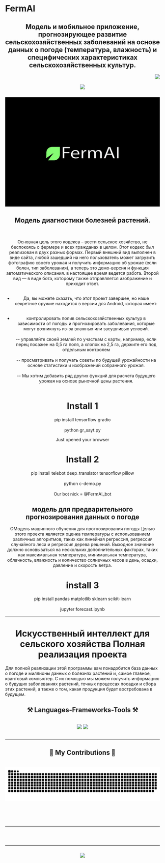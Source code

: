 # FermAI

 <h2 align="center"> Модель и мобильное приложение, прогнозирующее развитие сельскохозяйственных заболеваний на основе данных о погоде (температура, влажность) и специфических характеристиках сельскохозяйственных культур.</h2>

<img align="right" src="https://visitor-badge.laobi.icu/badge?page_id=salesp07.salesp07" />

<h1  align="center">
    <img src="https://readme-typing-svg.herokuapp.com/?font=Righteous&size=35&center=true&vCenter=true&width=500&height=70&duration=4000&lines=Hi+There!+👋;+My+name+is+FermAI!;" />
</h1>

![logo](logo.jpg)

<h2 align="center">Модель диагностики болезней растений.</h2>

<br/>

<div align="center">
 
Основная цель этого кодекса – вести сельское хозяйство, не беспокоясь о фермере и всех гражданах в целом. Этот кодекс был реализован в двух разных формах.
Первый внешний вид выполнен в виде сайта, любой зашедший на него пользователь может загрузить фотографию своего урожая и получить информацию об урожае (если болен, тип заболевания), а теперь это демо-версия и функция автоматического описания. в настоящее время ведется работа.
Второй вид — в виде бота, которому также отправляется изображение и приходит ответ.
<br></br>
* Да, вы можете сказать, что этот проект завершен, но наше секретное оружие находится в версии для Android, которая имеет:<br></br>
- контролировать полив сельскохозяйственных культур в зависимости от погоды и прогнозировать заболевания, которые могут возникнуть из-за влажных или засушливых условий.<br></br>
-- управляйте своей землей по участкам с карты, например, если перец посажен на 0,5 га поля, а хлопок на 2,5 га, держите его под отдельным контролем<br></br>
-- просматривать и получать советы по будущей урожайности на основе статистики и изображений собранного урожая.<br></br>
-- Мы хотим добавить ряд других функций для расчета будущего урожая на основе рыночной цены растения.<br></br>

# Install 1

pip install tensorflow gradio <br></br>
python gr_sayt.py

Just opened your browser

# Install 2

pip install telebot deep_translator tensorflow pillow <br></br>
python c-demo.py <br></br>
Our bot nick = @FermAI_bot

 <h2 align="center">модель для предварительного прогнозирования данных о погоде</h2>
 
ОМодель машинного обучения для прогнозирования погоды
Целью этого проекта является оценка температуры с использованием различных алгоритмов, таких как линейная регрессия, регрессия случайного леса и регрессия дерева решений. Выходное значение должно основываться на нескольких дополнительных факторах, таких как максимальная температура, минимальная температура, облачность, влажность и количество солнечных часов в день, осадки, давление и скорость ветра.

# install 3
pip install pandas matplotlib sklearn scikit-learn <br></br>
jupyter forecast.ipynb
 </div>

 <hr/>
 <h1 align="center"> Искусственный интеллект для сельского хозяйства Полная реализация проекта </h1>

Для полной реализации этой программы вам понадобится база данных о погоде и миллионы данных о болезнях растений и, самое главное, квантовый компьютер. С их помощью мы можем получить информацию о будущих заболеваниях растений, точных процессах посадки и сбора этих растений, а также о том, какая продукция будет востребована в будущем.
 
<h2 align="center">⚒️ Languages-Frameworks-Tools ⚒️</h2>
<br/>
<div align="center">
    <img src="https://skillicons.dev/icons?i=vscode,github,ai,linux,tensorflow" />
    <img src="https://skillicons.dev/icons?i=python" /><br>
</div>

<br/>
<hr/>

<div align="center">
  <h2>🐍 My Contributions 🐍</h2>
  <br>
  <img alt="snake eating my contributions" src="https://raw.githubusercontent.com/salesp07/salesp07/output/github-contribution-grid-snake.svg" />
  
  <br/><br/><br/>
</div>

<hr/>

<br/><br/>
<hr/>

<h3 align="center">
    <img src="https://readme-typing-svg.herokuapp.com/?font=Righteous&size=25&center=true&vCenter=true&width=500&height=70&duration=4000&lines=Thanks+for+visiting!+✌️;+Shoot+me+a+message+on+Telegram+@x4cc3r!;I'm+always+down+to+collab+:)">
</h3>

<br/>
